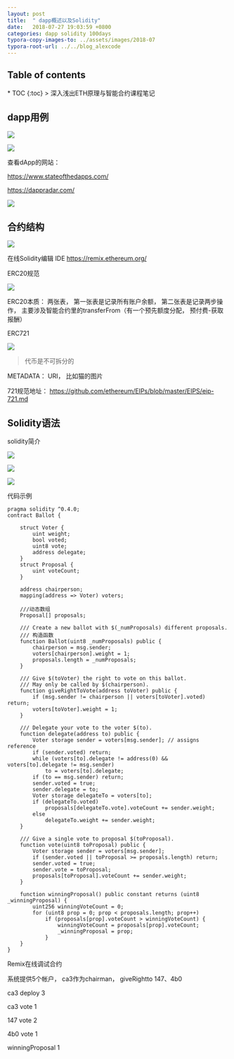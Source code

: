 ```yaml
---
layout: post
title:  " dapp概述以及Solidity"
date:   2018-07-27 19:03:59 +0800
categories: dapp solidity 100days
typora-copy-images-to: ../assets/images/2018-07
typora-root-url: ../../blog_alexcode
---
```

<h2>Table of contents</h2>
* TOC
{:toc}
> 深入浅出ETH原理与智能合约课程笔记



## dapp用例

![](/assets/images/2018-07/2018-07-27-111743.jpg)



![](/assets/images/2018-07/2018-07-27-111818.jpg)



查看dApp的网站：

https://www.stateofthedapps.com/ 

https://dappradar.com/ 





![](/assets/images/2018-07/2018-07-27-112117.jpg)





## 合约结构

![](/assets/images/2018-07/2018-07-27-112532.jpg)



在线Solidity编辑 IDE https://remix.ethereum.org/



ERC20规范

![](/assets/images/2018-07/2018-07-27-120832.jpg)

ERC20本质： 两张表， 第一张表是记录所有账户余额， 第二张表是记录两步操作， 主要涉及智能合约里的transferFrom（有一个预先额度分配， 预付费-获取报酬）



ERC721



![](/assets/images/2018-07/2018-07-27-122247.jpg)

> 代币是不可拆分的

METADATA： URI， 比如猫的图片



721规范地址： https://github.com/ethereum/EIPs/blob/master/EIPS/eip-721.md 







## Solidity语法



solidity简介

![](/assets/images/2018-07/2018-07-27-123026.jpg)

![](/assets/images/2018-07/2018-07-27-124234.jpg)



![](/assets/images/2018-07/2018-07-27-124638.jpg)



代码示例

```solo
pragma solidity ^0.4.0;
contract Ballot {

    struct Voter {
        uint weight;
        bool voted;
        uint8 vote;
        address delegate;
    }
    struct Proposal {
        uint voteCount;
    }

    address chairperson;
    mapping(address => Voter) voters;
    
    ///动态数组
    Proposal[] proposals;

    /// Create a new ballot with $(_numProposals) different proposals.
    /// 构造函数
    function Ballot(uint8 _numProposals) public {
        chairperson = msg.sender;
        voters[chairperson].weight = 1;
        proposals.length = _numProposals;
    }

    /// Give $(toVoter) the right to vote on this ballot.
    /// May only be called by $(chairperson).
    function giveRightToVote(address toVoter) public {
        if (msg.sender != chairperson || voters[toVoter].voted) return;
        voters[toVoter].weight = 1;
    }

    /// Delegate your vote to the voter $(to).
    function delegate(address to) public {
        Voter storage sender = voters[msg.sender]; // assigns reference
        if (sender.voted) return;
        while (voters[to].delegate != address(0) && voters[to].delegate != msg.sender)
            to = voters[to].delegate;
        if (to == msg.sender) return;
        sender.voted = true;
        sender.delegate = to;
        Voter storage delegateTo = voters[to];
        if (delegateTo.voted)
            proposals[delegateTo.vote].voteCount += sender.weight;
        else
            delegateTo.weight += sender.weight;
    }

    /// Give a single vote to proposal $(toProposal).
    function vote(uint8 toProposal) public {
        Voter storage sender = voters[msg.sender];
        if (sender.voted || toProposal >= proposals.length) return;
        sender.voted = true;
        sender.vote = toProposal;
        proposals[toProposal].voteCount += sender.weight;
    }

    function winningProposal() public constant returns (uint8 _winningProposal) {
        uint256 winningVoteCount = 0;
        for (uint8 prop = 0; prop < proposals.length; prop++)
            if (proposals[prop].voteCount > winningVoteCount) {
                winningVoteCount = proposals[prop].voteCount;
                _winningProposal = prop;
            }
    }
}
```



Remix在线调试合约



系统提供5个帐户， ca3作为chairman， giveRightto 147、4b0 

ca3 deploy 3

ca3 vote 1

147 vote 2

4b0 vote 1

winningProposal 1



